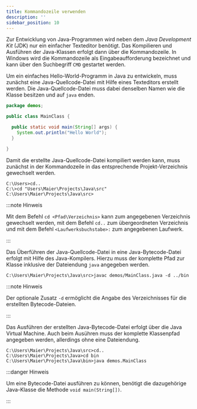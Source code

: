 ```yaml
---
title: Kommandozeile verwenden
description: ''
sidebar_position: 10
---
```


Zur Entwicklung von Java-Programmen wird neben dem _Java Development Kit_ (JDK) nur ein einfacher Texteditor benötigt. Das Kompilieren und Ausführen der Java-Klassen erfolgt dann über die Kommandozeile. In Windows wird die Kommandozeile als Eingabeaufforderung bezeichnet und kann über den Suchbegriff `CMD` gestartet werden.

Um ein einfaches Hello-World-Programm in Java zu entwickeln, muss zunächst eine Java-Quellcode-Datei mit Hilfe eines Texteditors erstellt werden. Die Java-Quellcode-Datei muss dabei denselben Namen wie die Klasse besitzen und auf `java` enden.

```java title="MainClass.java" showLineNumbers
package demos;

public class MainClass {

  public static void main(String[] args) {
    System.out.println("Hello World");
  }

}
```

Damit die erstellte Java-Quellcode-Datei kompiliert werden kann, muss zunächst in der Kommandozeile in das entsprechende Projekt-Verzeichnis gewechselt werden.

```console
C:\Users>cd..
C:\>cd "Users\Maier\Projects\Java\src"
C:\Users\Maier\Projects\Java\src>
```

:::note Hinweis

Mit dem Befehl `cd <Pfad\Verzeichnis>` kann zum angegebenen Verzeichnis gewechselt werden, mit dem Befehl `cd..` zum übergeordneten Verzeichnis und mit dem Befehl
`<Laufwerksbuchstabe>:` zum angegebenen Laufwerk.

:::

Das Überführen der Java-Quellcode-Datei in eine Java-Bytecode-Datei erfolgt mit Hilfe des Java-Kompilers. Hierzu muss der komplette Pfad zur Klasse inklusive der
Dateiendung `java` angegeben werden.

```console
C:\Users\Maier\Projects\Java\src>javac demos/MainClass.java -d ../bin
```

:::note Hinweis

Der optionale Zusatz `-d` ermöglicht die Angabe des Verzeichnisses für die erstellten Bytecode-Dateien.

:::

Das Ausführen der erstellten Java-Bytecode-Datei erfolgt über die Java Virtual Machine. Auch beim Ausühren muss der komplette Klassenpfad angegeben werden, allerdings ohne eine Dateiendung.

```console
C:\Users\Maier\Projects\Java\src>cd..
C:\Users\Maier\Projects\Java>cd bin
C:\Users\Maier\Projects\Java\bin>java demos.MainClass
```

:::danger Hinweis

Um eine Bytecode-Datei ausführen zu können, benötigt die dazugehörige Java-Klasse die Methode `void main(String[])`.

:::
